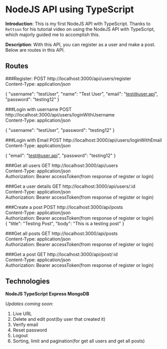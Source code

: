 # NodeJS API using TypeScript

**Introduction**: This is my first NodeJS API with TypeScript. Thanks to `Rettson` for his tutorial video on using the NodeJS API with TypeScript, which majorly
guided me to accomplish this.

**Description**: With this API, you can register as a user and make a post. Below are routes in this API.

## Routes
###Register:
POST http://localhost:3000/api/users/register  
Content-Type: application/json  

{
    "username": "testUser",
    "name": "Test User",
    "email": "test@user.api",
    "password": "testing12"
}

###Login with username
POST http://localhost:3000/api/users/loginWithUsername  
Content-Type: application/json  

{
    "username": "testUser",
    "password": "testing12"
}

###Login with Email
POST http://localhost:3000/api/users/loginWithEmail  
Content-Type: application/json  

{
    "email": "test@user.api",
    "password": "testing12"
}

###Get all users
GET http://localhost:3000/api/users  
Content-Type: application/json  
Authorization: Bearer accessToken(from response of register or login)  

###Get a user details
GET http://localhost:3000/api/users/:id  
Content-Type: application/json  
Authorization: Bearer accessToken(from response of register or login)  

###Create a post
POST  http://localhost:3000/api/posts  
Content-Type: application/json  
Authorization: Bearer accessToken(from response of register or login)  
{
    "title": "Testing Post",
    "body": "This is a testing post"
}

###Get all posts
GET   http://localhost:3000/api/posts  
Content-Type: application/json  
Authorization: Bearer accessToken(from response of register or login)  

###Get a post
GET   http://localhost:3000/api/post/:id  
Content-Type: application/json  
Authorization: Bearer accessToken(from response of register or login)  

## Technologies
**NodeJS TypeScript Express MongoDB**

*Updates coming soon*: 
1. Live URL 
2. Delete and edit post(by user that created it) 
3. Verify email 
4. Reset password 
5. Logout
6. Sorting, limit and pagination(for get all users and get all posts)


